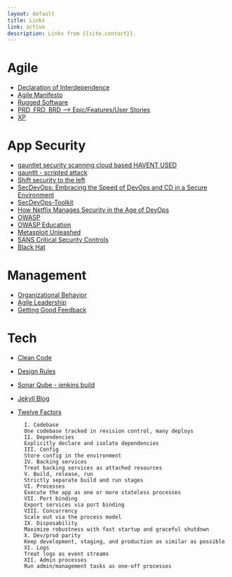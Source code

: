 ```yaml
---
layout: default
title: Links
link: active
description: Links from {{site.contact}}.
---
```


# Agile
- [Declaration of Interdependence](http://pmdoi.org/)
- [Agile Manifesto](http://agilemanifesto.org/)
- [Rugged Software](https://www.ruggedsoftware.org/)
- [PRD, FRD, BRD --> Epic/Features/User Stories](https://en.wikipedia.org/wiki/Product_requirements_document)
- [XP](http://slideplayer.com/slide/8645441/)


# App Security
- [gauntlet security scanning cloud based HAVENT USED](https://gauntlet.io/)
- [gauntlt - scripted attack](https://github.com/gauntlt/gauntlt)
- [Shift security to the left](http://www.devsecops.org/blog/2016/5/20/-security)
- [SecDevOps: Embracing the Speed of DevOps and CD in a Secure Environment](https://securityintelligence.com/secdevops-embracing-the-speed-of-devops-and-continuous-delivery-in-a-secure-environment/)
- [SecDevOps-Toolkit](http://www.isaca.org/chapters1/phoenix/events/Documents/SecDevOps-Toolkit-Short-Securosis.pdf)
- [How Netflix Manages Security in the Age of DevOps](https://dzone.com/articles/how-netflix-manages-security-in-the-age-of-devops)
- [OWASP](https://www.owasp.org/index.php/Category:OWASP_Top_Ten_Project)
- [OWASP Education](https://www.owasp.org/index.php/Education/Free_Training)
- [Metasploit Unleashed](https://www.offensive-security.com/metasploit-unleashed/)
- [SANS Critical Security Controls](https://www.sans.org/critical-security-controls)
- [Black Hat](https://www.blackhat.com/)

# Management
- [Organizational Behavior](http://www.slideshare.net/pujasakhla/chapter-1obppt4julysectiong)
- [Agile Leadership](http://www.agileleadershipnetwork.org/local-chapters/)
- [Getting Good Feedback](https://msdn.microsoft.com/en-us/library/dn449959.aspx)

# Tech
- [Clean Code](https://sites.google.com/site/unclebobconsultingllc/)
- [Design Rules](http://martinfowler.com/bliki/BeckDesignRules.html)
- [Sonar Qube - jenkins build](http://failedturing.blogspot.com/2015/06/building-c-project-with-msbuild-and.html)
- [Jekyll Blog](https://jekyllrb.com/docs/variables/)
- [Twelve Factors](https://12factor.net/)

		I. Codebase
		One codebase tracked in revision control, many deploys
		II. Dependencies
		Explicitly declare and isolate dependencies
		III. Config
		Store config in the environment
		IV. Backing services
		Treat backing services as attached resources
		V. Build, release, run
		Strictly separate build and run stages
		VI. Processes
		Execute the app as one or more stateless processes
		VII. Port binding
		Export services via port binding
		VIII. Concurrency
		Scale out via the process model
		IX. Disposability
		Maximize robustness with fast startup and graceful shutdown
		X. Dev/prod parity
		Keep development, staging, and production as similar as possible
		XI. Logs
		Treat logs as event streams
		XII. Admin processes
		Run admin/management tasks as one-off processes
